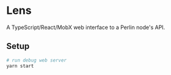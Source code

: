 # Lens

A TypeScript/React/MobX web interface to a Perlin node's API.

## Setup

```bash
# run debug web server
yarn start
```